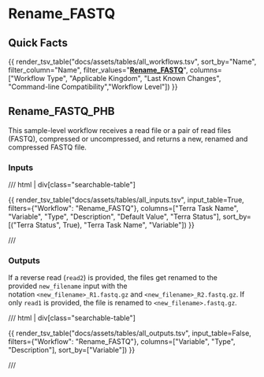 # Rename_FASTQ

## Quick Facts

{{ render_tsv_table("docs/assets/tables/all_workflows.tsv", sort_by="Name", filter_column="Name", filter_values="[**Rename_FASTQ**](../workflows/standalone/rename_fastq.md)", columns=["Workflow Type", "Applicable Kingdom", "Last Known Changes", "Command-line Compatibility","Workflow Level"]) }}

## Rename_FASTQ_PHB

This sample-level workflow receives a read file or a pair of read files (FASTQ), compressed or uncompressed, and returns a new, renamed and compressed FASTQ file.

### Inputs

/// html | div[class="searchable-table"]

{{ render_tsv_table("docs/assets/tables/all_inputs.tsv", input_table=True, filters={"Workflow": "Rename_FASTQ"}, columns=["Terra Task Name", "Variable", "Type", "Description", "Default Value", "Terra Status"], sort_by=[("Terra Status", True), "Terra Task Name", "Variable"]) }}

///

### Outputs

If a reverse read (`read2`) is provided, the files get renamed to the provided `new_filename` input with the notation `<new_filename>_R1.fastq.gz` and `<new_filename>_R2.fastq.gz`. If only `read1` is provided, the file is renamed to `<new_filename>.fastq.gz`.

/// html | div[class="searchable-table"]

{{ render_tsv_table("docs/assets/tables/all_outputs.tsv", input_table=False, filters={"Workflow": "Rename_FASTQ"}, columns=["Variable", "Type", "Description"], sort_by=["Variable"]) }}

///
